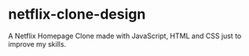 # netflix-clone-design
A Netflix Homepage Clone made with JavaScript, HTML and CSS just to improve my skills.
